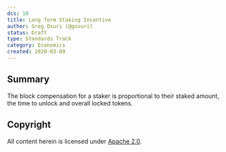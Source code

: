 ```yaml
---
dcs: 10
title: Long Term Staking Incentive
author: Greg Osuri (@gosuri)
status: Draft
type: Standards Track
category: Economics
created: 2020-03-09
---
```


## Summary

The block compensation for a staker is proportional to their staked amount, the time to unlock and overall locked tokens.


## Copyright

All content herein is licensed under [Apache 2.0](https://www.apache.org/licenses/LICENSE-2.0).

[Bootstrapping the Free Market By Borrowing From Future]: https://blog.akash.network/2019/10/07/bootstrapping-a-free-market-by-borrowing-from-the-future/
[AKT Economics]: https://akash.network/econ-paper/
